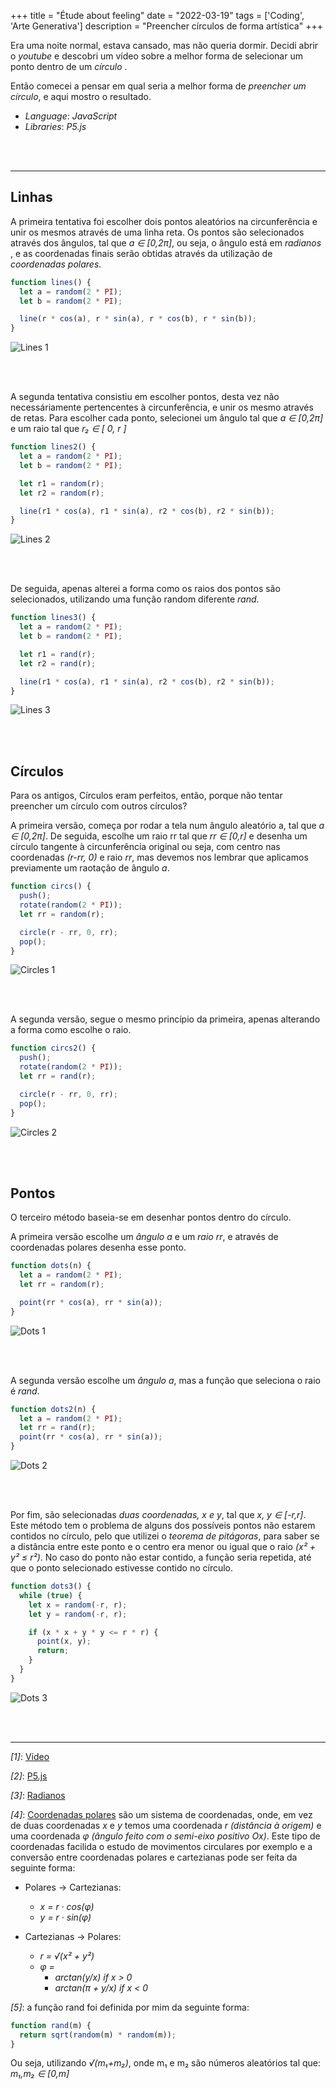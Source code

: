 +++
title = "Étude about feeling"
date = "2022-03-19"
tags = ['Coding', 'Arte Generativa']
description = "Preencher círculos de forma artística"
+++

Era uma noite normal, estava cansado, mas não queria dormir. Decidi abrir o _youtube_ e descobri um vídeo sobre a melhor forma de selecionar um ponto dentro de um _círculo_ .

Então comecei a pensar em qual seria a melhor forma de _preencher um círculo_, e aqui mostro o resultado.

- _Language_: _JavaScript_
- _Libraries_: _P5.js_

<br></br>

---

## Linhas

A primeira tentativa foi escolher dois pontos aleatórios na circunferência e unir os mesmos através de uma linha reta. Os pontos são selecionados através dos ângulos, tal que _a ∈ [0,2π]_, ou seja, o ângulo está em _radianos_ , e as coordenadas finais serão obtidas através da utilização de _coordenadas polares_.

```js
function lines() {
  let a = random(2 * PI);
  let b = random(2 * PI);

  line(r * cos(a), r * sin(a), r * cos(b), r * sin(b));
}
```

![Lines 1](/images/feeling/lines.png)

<br></br>

A segunda tentativa consistiu em escolher pontos, desta vez não necessáriamente pertencentes à circunferência, e unir
os mesmo através de retas. Para escolher cada ponto, selecionei um ângulo tal que _a ∈ [0,2π]_ e um raio tal que _r₂ ∈ [ 0, r ]_

```js
function lines2() {
  let a = random(2 * PI);
  let b = random(2 * PI);

  let r1 = random(r);
  let r2 = random(r);

  line(r1 * cos(a), r1 * sin(a), r2 * cos(b), r2 * sin(b));
}
```

![Lines 2](/images/feeling/lines2.png)

<br></br>

De seguida, apenas alterei a forma como os raios dos pontos são selecionados, utilizando uma função random diferente _rand_.

```js
function lines3() {
  let a = random(2 * PI);
  let b = random(2 * PI);

  let r1 = rand(r);
  let r2 = rand(r);

  line(r1 * cos(a), r1 * sin(a), r2 * cos(b), r2 * sin(b));
}
```

![Lines 3](/images/feeling/lines3.png)

<br></br>

## Círculos

Para os antigos, Círculos eram perfeitos, então, porque não tentar preencher um círculo com outros círculos?

A primeira versão, começa por rodar a tela num ângulo aleatório a, tal que _a ∈ [0,2π]_. De seguida, escolhe um raio rr tal que _rr ∈ [0,r]_ e desenha um círculo tangente à circunferência original ou seja, com centro nas coordenadas _(r-rr, 0)_ e raio _rr_, mas devemos nos lembrar que aplicamos previamente um raotação de ângulo _a_.

```js
function circs() {
  push();
  rotate(random(2 * PI));
  let rr = random(r);

  circle(r - rr, 0, rr);
  pop();
}
```

![Circles 1](/images/feeling/circs.png)

<br></br>

A segunda versão, segue o mesmo princípio da primeira, apenas alterando a forma como escolhe o raio.

```js
function circs2() {
  push();
  rotate(random(2 * PI));
  let rr = rand(r);

  circle(r - rr, 0, rr);
  pop();
}
```

![Circles 2](/images/feeling/circs2.png)

<br></br>

## Pontos

O terceiro método baseia-se em desenhar pontos dentro do círculo.

A primeira versão escolhe um _ângulo a_ e um _raio rr_, e através de coordenadas polares desenha esse ponto.

```js
function dots(n) {
  let a = random(2 * PI);
  let rr = random(r);

  point(rr * cos(a), rr * sin(a));
}
```

![Dots 1](/images/feeling/dots.png)

<br></br>

A segunda versão escolhe um _ângulo a_, mas a função que seleciona o raio é _rand_.

```js
function dots2(n) {
  let a = random(2 * PI);
  let rr = rand(r);
  point(rr * cos(a), rr * sin(a));
}
```

![Dots 2](/images/feeling/dots3.png)

<br></br>

Por fim, são selecionadas _duas coordenadas, x e y_, tal que _x, y ∈ [-r,r]_.
Este método tem o problema de alguns dos possíveis pontos não estarem contidos no círculo, pelo que utilizei o _teorema de pitágoras_, para saber se a distância entre este ponto e o centro era menor ou igual que o raio _(x² + y² ≤ r²)_. No caso do ponto não estar contido, a função seria repetida, até que o ponto selecionado estivesse contido no círculo.

```js
function dots3() {
  while (true) {
    let x = random(-r, r);
    let y = random(-r, r);

    if (x * x + y * y <= r * r) {
      point(x, y);
      return;
    }
  }
}
```

![Dots 3](/images/feeling/dots2.png)

<br></br>

---

_[1]_: [Vídeo](https://www.youtube.com/watch?v=4y_nmpv-9lI&t=166s)

_[2]_: [P5.js](https://p5js.org/)

_[3]_: [Radianos](https://upchieve.org/blog/2021/4/18/what-are-radians)

_[4]_: [Coordenadas polares](https://tutorial.math.lamar.edu/Classes/CalcII/PolarCoordinates.aspx) são um sistema de coordenadas, onde, em vez de duas coordenadas _x_ e _y_ temos uma coordenada _r (distância à origem)_ e uma coordenada _φ (ângulo feito com o semi-eixo positivo Ox)_. Este tipo de coordenadas facilida o estudo de movimentos circulares por exemplo e a conversão entre coordenadas polares e cartezianas pode ser feita da seguinte forma:

- Polares → Cartezianas:

  - _x = r · cos(φ)_
  - _y = r · sin(φ)_

- Cartezianas → Polares:
  - _r = √(x² + y²)_
  - _φ =_
    - _arctan(y/x) if x > 0_
    - _arctan(π + y/x) if x < 0_

_[5]_: a função rand foi definida por mim da seguinte forma:

```js
function rand(m) {
  return sqrt(random(m) * random(m));
}
```

Ou seja, utilizando _√(m₁+m₂)_, onde m₁ e m₂ são números aleatórios tal que: _m₁,m₂ ∈ [0,m]_

